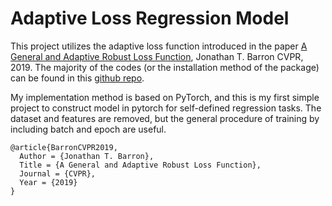 # Adaptive Loss Regression Model

This project utilizes the adaptive loss function introduced in the paper [A General and Adaptive Robust Loss Function](https://openaccess.thecvf.com/content_CVPR_2019/papers/Barron_A_General_and_Adaptive_Robust_Loss_Function_CVPR_2019_paper.pdf),  Jonathan T. Barron CVPR, 2019.
The majority of the codes (or the installation method of the package) can be found in this [github repo](https://github.com/google-research/google-research/tree/master/robust_loss).

My implementation method is based on PyTorch, and this is my first simple project to construct model in pytorch for self-defined regression tasks. The dataset and features are removed, but the general procedure of training by including batch and epoch are useful.

```
@article{BarronCVPR2019,
  Author = {Jonathan T. Barron},
  Title = {A General and Adaptive Robust Loss Function},
  Journal = {CVPR},
  Year = {2019}
}
```
